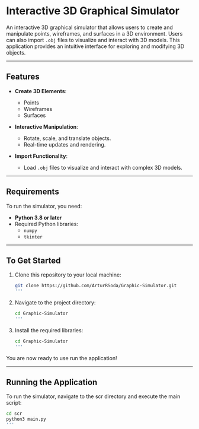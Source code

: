 # Interactive 3D Graphical Simulator

An interactive 3D graphical simulator that allows users to create and manipulate points, wireframes, and surfaces in a 3D environment. Users can also import `.obj` files to visualize and interact with 3D models. This application provides an intuitive interface for exploring and modifying 3D objects.

---

## Features

- **Create 3D Elements**:
  - Points
  - Wireframes
  - Surfaces

- **Interactive Manipulation**:
  - Rotate, scale, and translate objects.
  - Real-time updates and rendering.

- **Import Functionality**:
  - Load `.obj` files to visualize and interact with complex 3D models.

---

## Requirements

To run the simulator, you need:

- **Python 3.8 or later**
- Required Python libraries:
  - `numpy`
  - `tkinter`

---

## To Get Started

1. Clone this repository to your local machine:
   ```bash
   git clone https://github.com/ArturRSoda/Graphic-Simulator.git
   '''

2. Navigate to the project directory:
   ```bash
   cd Graphic-Simulator
   '''

3. Install the required libraries:
   ```bash
   cd Graphic-Simulator
   '''

You are now ready to use run the application!

---

## Running the Application

To run the simulator, navigate to the scr directory and execute the main script:
```bash
cd scr
python3 main.py
'''
